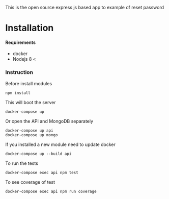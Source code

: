 This is the open source express js based app to example of reset password 

# Installation

#### Requirements

- docker
- Nodejs 8 < 

### Instruction

Before install modules
```
npm install
```

This will boot the server
```
docker-compose up 
```

Or open the API and MongoDB separately 
```
docker-compose up api
docker-compose up mongo
```

If you installed a new module need to update docker
```
docker-compose up --build api
```

To run the tests
```
docker-compose exec api npm test
```
To see coverage of test 
```
docker-compose exec api npm run coverage
```
